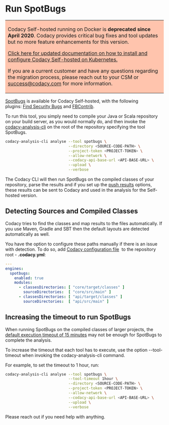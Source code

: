 # Run SpotBugs

<table>
  <tbody>
    <tr>
      <td style="background-color: #ffc4ad;">
        <p>
          Codacy Self-hosted running on Docker is <strong>deprecated since April 2020</strong>. Codacy provides critical bug fixes and tool updates but no more feature enhancements for this version.
        </p>
        <p>
          <a href="/chart/" target="_self">Click here for updated documentation on how to install and configure Codacy Self-hosted on Kubernetes.</a>
        </p>
        <p>
          If you are a current customer and have any questions regarding the migration process, please reach out to your CSM or <a href="mailto:success@codacy.com" target="_blank">success@codacy.com</a> for more information.
        </p>
      </td>
    </tr>
  </tbody>
</table>

[SpotBugs](https://spotbugs.github.io/) is available for Codacy Self-hosted, with the following plugins: [Find Security Bugs](https://find-sec-bugs.github.io/) and
[FBContrib](https://github.com/mebigfatguy/fb-contrib).

To run this tool, you simply need to compile your Java or Scala repository on your build server, as you would normally do, and then invoke the [codacy-analysis-cli](/hc/en-us/articles/360008254833-Run-local-analysis-and-Push-results) on the root of the repository specifying the tool SpotBugs.

```sh
codacy-analysis-cli analyse --tool spotbugs \
                            --directory <SOURCE-CODE-PATH> \
                            --project-token <PROJECT-TOKEN> \
                            --allow-network \
                            --codacy-api-base-url <API-BASE-URL> \
                            --upload \
                            --verbose
```

The Codacy CLI will then run SpotBugs on the compiled classes of your repository, parse the results and if you set up the [push results](/hc/en-us/articles/360008254833-Run-local-analysis-and-Push-results#push-results) options, these results can be sent to Codacy and used in the analysis for the Self-hosted version.

## Detecting Sources and Compiled Classes

Codacy tries to find the classes and map results to the files automatically. If you use Maven, Gradle and SBT then the default layouts are detected automatically as well.

You have the option to configure these paths manually if there is an issue with detection. To do so, add [Codacy configuration file](/hc/en-us/articles/115002130625-Codacy-Configuration-File)  to the repository root - **.codacy.yml**:

```yaml
---
engines:
  spotbugs:
    enabled: true
    modules:
      - classesDirectories: [ "core/target/classes" ]
        sourceDirectories:  [ "core/src/main" ]
      - classesDirectories: [ "api/target/classes" ]
        sourceDirectories:  [ "api/src/main" ]
```

## Increasing the timeout to run SpotBugs

When running SpotBugs on the compiled classes of larger projects, the [default execution timeout of 15 minutes](https://github.com/codacy/codacy-analysis-cli/blob/master/README.md#commands-and-configuration) may not be enough for SpotBugs to complete the analysis.

To increase the timeout that each tool has to execute, use the option --tool-timeout when invoking the codacy-analysis-cli command.

For example, to set the timeout to 1 hour, run:

```sh
codacy-analysis-cli analyse --tool spotbugs \
                            --tool-timeout 1hour \
                            --directory <SOURCE-CODE-PATH> \
                            --project-token <PROJECT-TOKEN> \
                            --allow-network \
                            --codacy-api-base-url <API-BASE-URL> \
                            --upload \
                            --verbose
```

Please reach out if you need help with anything.
